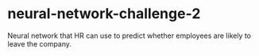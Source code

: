 # neural-network-challenge-2
Neural network that HR can use to predict whether employees are likely to leave the company.
